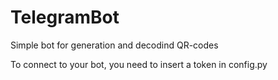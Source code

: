 # TelegramBot
Simple bot for generation and decodind QR-codes

To connect to your bot, you need to insert a token in config.py

